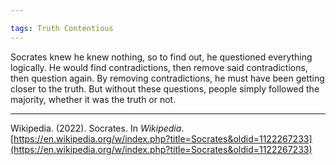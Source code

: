 ```yaml
---

tags: Truth Contentious 
---
```


Socrates knew he knew nothing, so to find out, he questioned everything logically. He would find contradictions, then remove said contradictions, then question again. By removing contradictions, he must have been getting closer to the truth. But without these questions, people simply followed the majority, whether it was the truth or not.

---

Wikipedia. (2022). Socrates. In _Wikipedia_. [https://en.wikipedia.org/w/index.php?title=Socrates&oldid=1122267233](https://en.wikipedia.org/w/index.php?title=Socrates&oldid=1122267233)